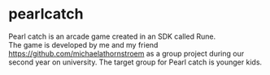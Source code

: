 # pearlcatch
Pearl catch is an arcade game created in an SDK called Rune.<BR>
  The game is developed by me and my friend https://github.com/michaelathornstroem as a group project during our second year on university. 
  The target group for Pearl catch is younger kids. 
